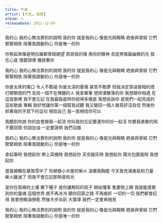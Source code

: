 ```yaml
---
title: 不滅
artist: [大支, 張懸]
album: 人
releaseDate: 2011-12-09
---
```

我的心 我的心無法靠別的說明
我的你 就是我的心
像是光與眼睛 疤痕與曾經 它們緊緊相依
陪著我跳動的心 你是唯一的你

你笑起來像是明白誰都曾經絕望 原諒我的傷
用你的眼神 去捉黑暗最幽微的光
我在心底 慢鏡頭裡 播放著你

我的心 我的心無法靠別的說明
我的你 就是我的心
像是光與眼睛 疤痕與曾經 它們緊緊相依
陪著我跳動的心 你是唯一的你

你是太疼的傷口 令人不敢碰
你是太深的憂傷 甚至不敢夢
但我決定穿過昏暗的燈 打開緊閉的門 去找一個不在裡麵的人
我拿著筆 想拼湊散落的你
我想跟你相遇 在這首歌裡
我不會忘記 在我最穀底時你挺得多徹底
我想告訴你 是我們一起完成的這些歌曲
專輯 我好想讓你第一個幫我試聽
我又變回一個人做真好沒自信
然後你抓著我的手寫下的這句
相信自己 我一直相信你可以

我聽到你說 你的血會跟我一起流
你叫我別忘記要連你的份一起活
你要我勇敢的飛 不要回頭
你說加油 一定要證明 我們沒錯

我的心 我的心無法靠別的說明
我的你 就是我的心
像是光與眼睛 疤痕與曾經 它們緊緊相依
陪著我跳動的心 你是唯一的你

拿起筆時 我想起你
帶上耳機時 我想起你
天空變灰時 我想起你
陽光包圍我時 我想起你

當我被睏在暴風雪中了
你總像小木屋的柴火 溫暖我胸膛
今天我充滿勇氣和力量
柴火雖滅了 但我不會忘記那熱度和光

是你在貧瘠的土壤 撒下種子
是你讓無知的孩子 開始懂事
隻要閉上眼 我就能感覺到你的靈魂
這個世界 就不再冰冷
願你回家之路 不再曲折
一切的一切 我們都會記得
我會把眼淚擦乾 然後大步向前
大寶導 我們一定會再相見

我的心 我的心無法靠別的說明
我的你 就是我的心
像是光與眼睛 疤痕與曾經 它們緊緊相依
陪著我跳動的心 你是唯一的你